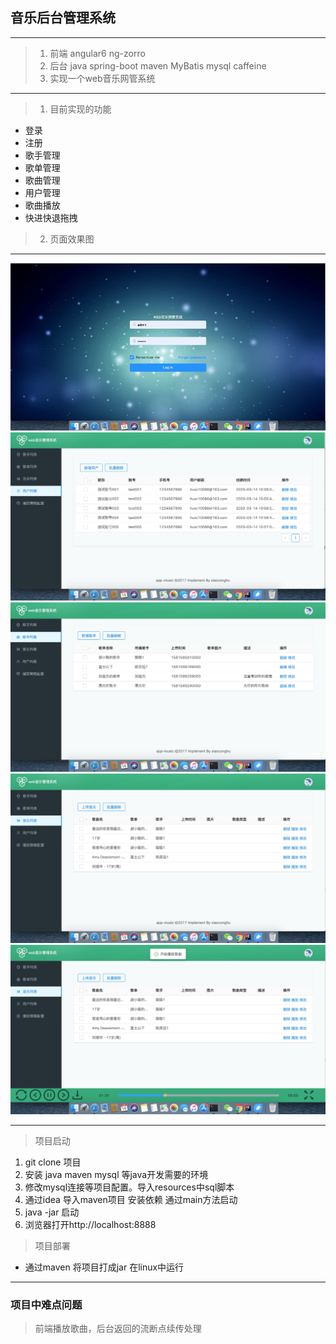 ## 音乐后台管理系统

---
> 1. 前端 angular6 ng-zorro
> 2. 后台 java spring-boot maven MyBatis mysql caffeine
> 3. 实现一个web音乐网管系统

---

> 1. 目前实现的功能
- 登录 
- 注册
- 歌手管理
- 歌单管理
- 歌曲管理
- 用户管理
- 歌曲播放
- 快进快退拖拽
> 2. 页面效果图

---

![image](https://github.com/xiaoconghu/app-music-server/blob/master/src/main/resources/png/1584154384571.png)
![image](https://github.com/xiaoconghu/app-music-server/blob/master/src/main/resources/png/1584154653568.png)
![image](https://github.com/xiaoconghu/app-music-server/blob/master/src/main/resources/png/1584154846540.png)
![image](https://github.com/xiaoconghu/app-music-server/blob/master/src/main/resources/png/1584154712143.png)
![image](https://github.com/xiaoconghu/app-music-server/blob/master/src/main/resources/png/1584155132774.png)


---
> 项目启动

1. git clone 项目
2. 安装 java maven mysql 等java开发需要的环境
3. 修改mysql连接等项目配置。导入resources中sql脚本
2. 通过idea 导入maven项目 安装依赖 通过main方法启动
3. java -jar 启动
3. 浏览器打开http://localhost:8888

> 项目部署 
-  通过maven 将项目打成jar 在linux中运行

---
### 项目中难点问题

> 前端播放歌曲，后台返回的流断点续传处理

